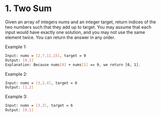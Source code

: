 # 1. Two Sum

Given an array of integers nums and an integer target, return indices of the two numbers such that they add up to target.
You may assume that each input would have exactly one solution, and you may not use the same element twice.
You can return the answer in any order.

Example 1:
```bash
Input: nums = [2,7,11,15], target = 9
Output: [0,1]
Explanation: Because nums[0] + nums[1] == 9, we return [0, 1].
```

Example 2:
```bash
Input: nums = [3,2,4], target = 6
Output: [1,2]
```

Example 3:
```bash
Input: nums = [3,3], target = 6
Output: [0,1]
```